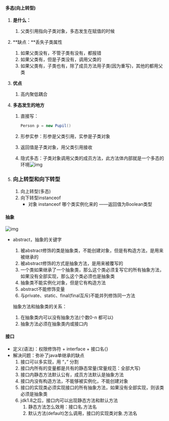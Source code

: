 #### 多态(向上转型)

1. **是什么：**

   1. 父类引用指向子类对象，多态发生在赋值的时候

2. **缺点：**丢失子类属性

   1. 如果父类没有，不管子类有没有，都报错
   2. 如果父类有，但是子类没有，调用父类的
   3. 如果父类有，子类也有，除了成员方法用子类(因为重写)，其他的都用父类

3. **优点**

   1. 高内聚低耦合

4. **多态发生的地方**

   1. 直接写：

      ```java
      Person p = new Pupil()
      ```

   2. 形参实参：形参是父类引用，实参是子类对象

   3. 返回值是子类对象，用父类引用接收

   4. 隐式多态：子类对象调用父类的成员方法，此方法体内部就是一个多态的环境![img](https://img-blog.csdnimg.cn/89a16716de304880aada470cf9047f98.png)

5. ### 向上转型和向下转型

   1. 向上转型(多态)
   2. 向下转型instanceof
      - 对象 instanceof 哪个类实例化来的 ——返回值为Boolean类型


#### 抽象

![img](https://img-blog.csdnimg.cn/960d7b1fa0674bd3b8dba76f982fedfa.png)

- abstract，抽象的关键字

  1. 被abstract修饰的类是抽象类，不能创建对象，但是有构造方法，是用来被继承的
  2. 被abstract修饰的方式是抽象方法，是用来被覆写的  
  3. 一个类如果继承了一个抽象类，那么这个类必须复写它的所有抽象方法，如果没有全部实现，那么这个类必须也是抽象类
  4. 抽象类不能实例化对象，但是它有构造方法
  5. abstract不能修饰变量
  6. 与private、static、final(final互斥)不能并列修饰同一方法

  抽象方法和抽象类的关系：

  1. 在抽象类内可以没有抽象方法(个数0-n 都可以)
  2. 抽象方法必须在抽象类内或接口内

#### 接口

- 定义(语法)：权限修饰符 + interface + 接口名{}
- 解决问题：弥补了java单继承的缺点
  1. 接口可以多实现，用 “，” 分割
  2. 接口内所有的变量都是共有的静态常量(常量规范：全部大写)
  3. 接口内静态方法默认公有，成员方法默认是抽象方法
  4. 接口内没有构造方法，不能够被实例化，不能创建对象
  5. 接口的实现类必须实现接口的所有抽象方法，如果没有全部实现，则该类必须是抽象类
  6. jdk1.8之后，接口内可以出现静态方法和默认方法
     1. 静态方法怎么效用：接口名.方法名
     2. 默认方法(default)怎么调用，接口的实现类对象.方法名